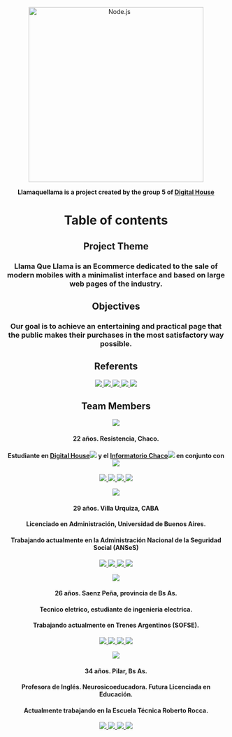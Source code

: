 <p align="center">
    <img
      alt="Node.js"
      src="https://i.imgur.com/Xvhci5s.png"
      width="400"
    />
</p>
<div align="center">
<b>Llamaquellama is a project created by the group 5 of <a href="https://digitalhouse.com/"> Digital House</a> </b> 
</div>


<h1 align="center">Table of contents</h1>

<h2 align="center">Project Theme</h2>
<div align="center">
<h3>Llama Que Llama is an Ecommerce dedicated to the sale of modern mobiles with a minimalist interface and based on large web pages of the industry.</h3>
</div>

<h2 align="center">Objectives</h2>
<div align="center">
<h3>Our goal is to achieve an entertaining and practical page that the public makes their purchases in the most satisfactory way possible.
</h3>
</div>

<h2 align="center">Referents</h2>
<p align="center">
<!--Apple-->
   
<a href="https://www.apple.com/la/" target="blank">
<img src="https://img.shields.io/badge/-Apple-black?logo=Apple&logoColor=white&style=flat-square" />
</a>

<!--Samsung-->


<a href="https://www.samsung.com/ar/" target="blank">
<img src="https://img.shields.io/badge/-Samsung-1428A0?logo=Samsung&logoColor=white&style=flat-square" />
</a>

<!--LG-->

<a href="https://www.lg.com/ar" target="blank">
<img src="https://img.shields.io/badge/-LG-A50034?logo=LG&logoColor=white&style=flat-square" />
</a>

<!--Amazon-->

<a href="https://www.amazon.com/" target="blank">
<img src="https://img.shields.io/badge/-Amazon-FF9900?logo=Amazon&logoColor=white&style=flat-square" />
</a>

<!--Xbox-->

<a href="https://www.xbox.com/es-AR" target="blank">
<img src="https://img.shields.io/badge/-Xbox-107C10?logo=Xbox&logoColor=white&style=flat-square" />
</a>
</p>

<h2 align="center">Team Members</h2>

<!--Leonel Carreras-->
<p align="center">
<img src="https://i.imgur.com/h93iIPw.png" />
<div>    
<h4 align="center">22 años. Resistencia, Chaco.</h4>
<h4 align="center">Estudiante en <a href="https://digitalhouse.com/">Digital House</a><img src="https://i.imgur.com/syWi6G3.png"/> y el <a href="https://empleo.chaco.gob.ar/informatorio#/">Informatorio Chaco</a><img src="https://i.imgur.com/V0ZF9Xm.png"/> en conjunto con <a href="https://www.globant.com/"><img src="https://i.imgur.com/0EXUpXA.png"/></a>
</div>


<p align="center">
<a href="#" target="blank">
<img src="https://img.shields.io/badge/-GitHub-181717?logo=GitHub&logoColor=white&style=flat-square" />
</a>
<a href="#" target="blank">
<img src="https://img.shields.io/badge/-LinkedIn-0A66C2?logo=LinkedIn&logoColor=white&style=flat-square" />
</a>
<a href="#" target="blank">
<img src="https://img.shields.io/badge/-Instagram-E4405F?logo=Instagram&logoColor=white&style=flat-square" />
</a>
<a href="#" target="blank">
<img src="https://img.shields.io/badge/-WhatsApp-25D366?logo=WhatsApp&logoColor=white&style=flat-square" />
</a>
</p>

<!--Tomas Augusto Cevasco,-->

<p align="center">
<img src="https://i.imgur.com/1MtWDRw.png"/>
<h4 align="center">29 años. Villa Urquiza, CABA</h4>   
<h4 align="center">Licenciado en Administración, Universidad de Buenos Aires.</h4>  
<h4 align="center">Trabajando actualmente en la Administración Nacional de la Seguridad Social (ANSeS)</h4>  

    
<p align="center">
<a href="#" target="blank">
<img src="https://img.shields.io/badge/-GitHub-181717?logo=GitHub&logoColor=white&style=flat-square" />
</a>
<a href="#" target="blank">
<img src="https://img.shields.io/badge/-LinkedIn-0A66C2?logo=LinkedIn&logoColor=white&style=flat-square" />
</a>
<a href="#" target="blank">
<img src="https://img.shields.io/badge/-Instagram-E4405F?logo=Instagram&logoColor=white&style=flat-square" />
</a>
<a href="#" target="blank">
<img src="https://img.shields.io/badge/-WhatsApp-25D366?logo=WhatsApp&logoColor=white&style=flat-square" />
</a>

<!--German Alexis Conde,-->   
    
<p align="center">
<img src="https://i.imgur.com/WfAdBpd.png"/>
<h4 align="center">26 años. Saenz Peña, provincia de Bs As.</h4>   
<h4 align="center">Tecnico eletrico, estudiante de ingenieria electrica.</h4>  
<h4 align="center">Trabajando actualmente en Trenes Argentinos (SOFSE).</h4>  

    
<p align="center">
<a href="#" target="blank">
<img src="https://img.shields.io/badge/-GitHub-181717?logo=GitHub&logoColor=white&style=flat-square" />
</a>
<a href="#" target="blank">
<img src="https://img.shields.io/badge/-LinkedIn-0A66C2?logo=LinkedIn&logoColor=white&style=flat-square" />
</a>
<a href="#" target="blank">
<img src="https://img.shields.io/badge/-Instagram-E4405F?logo=Instagram&logoColor=white&style=flat-square" />
</a>
<a href="#" target="blank">
<img src="https://img.shields.io/badge/-WhatsApp-25D366?logo=WhatsApp&logoColor=white&style=flat-square" />
</a>

<!--Verónica Startschewoi,-->   
    
<p align="center">
<img src="https://i.imgur.com/O4dersu.png"/>
<h4 align="center">34 años. Pilar, Bs As.</h4>   
<h4 align="center">Profesora de Inglés. Neurosicoeducadora. Futura Licenciada en Educación.</h4>  
<h4 align="center">Actualmente trabajando en la Escuela Técnica Roberto Rocca.</h4>  

    
<p align="center">
<a href="#" target="blank">
<img src="https://img.shields.io/badge/-GitHub-181717?logo=GitHub&logoColor=white&style=flat-square" />
</a>
<a href="#" target="blank">
<img src="https://img.shields.io/badge/-LinkedIn-0A66C2?logo=LinkedIn&logoColor=white&style=flat-square" />
</a>
<a href="#" target="blank">
<img src="https://img.shields.io/badge/-Instagram-E4405F?logo=Instagram&logoColor=white&style=flat-square" />
</a>
<a href="#" target="blank">
<img src="https://img.shields.io/badge/-WhatsApp-25D366?logo=WhatsApp&logoColor=white&style=flat-square" />
</a>
    

